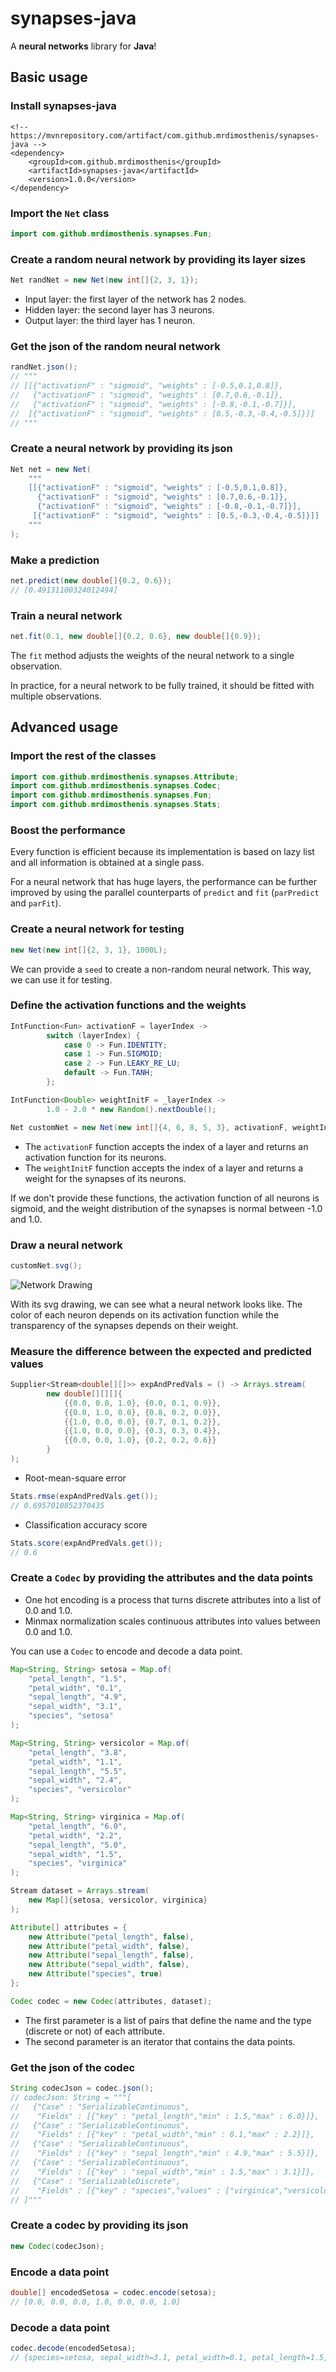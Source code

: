 # synapses-java

A **neural networks** library for **Java**!

## Basic usage

### Install synapses-java

```
<!-- https://mvnrepository.com/artifact/com.github.mrdimosthenis/synapses-java -->
<dependency>
    <groupId>com.github.mrdimosthenis</groupId>
    <artifactId>synapses-java</artifactId>
    <version>1.0.0</version>
</dependency>
```

### Import the `Net` class

```java
import com.github.mrdimosthenis.synapses.Fun;
```

### Create a random neural network by providing its layer sizes

```java
Net randNet = new Net(new int[]{2, 3, 1});
```

* Input layer: the first layer of the network has 2 nodes.
* Hidden layer: the second layer has 3 neurons.
* Output layer: the third layer has 1 neuron.

### Get the json of the random neural network

```java
randNet.json();
// """
// [[{"activationF" : "sigmoid", "weights" : [-0.5,0.1,0.8]},
//   {"activationF" : "sigmoid", "weights" : [0.7,0.6,-0.1]},
//   {"activationF" : "sigmoid", "weights" : [-0.8,-0.1,-0.7]}],
//  [{"activationF" : "sigmoid", "weights" : [0.5,-0.3,-0.4,-0.5]}]]
// """
```

### Create a neural network by providing its json

```java
Net net = new Net(
    """
    [[{"activationF" : "sigmoid", "weights" : [-0.5,0.1,0.8]},
      {"activationF" : "sigmoid", "weights" : [0.7,0.6,-0.1]},
      {"activationF" : "sigmoid", "weights" : [-0.8,-0.1,-0.7]}],
     [{"activationF" : "sigmoid", "weights" : [0.5,-0.3,-0.4,-0.5]}]]
    """
);
```

### Make a prediction

```java
net.predict(new double[]{0.2, 0.6});
// [0.49131100324012494]
```

### Train a neural network

```java
net.fit(0.1, new double[]{0.2, 0.6}, new double[]{0.9});
```

The `fit` method adjusts the weights of the neural network to a single observation.

In practice, for a neural network to be fully trained, it should be fitted with multiple observations.

## Advanced usage

### Import the rest of the classes

```java
import com.github.mrdimosthenis.synapses.Attribute;
import com.github.mrdimosthenis.synapses.Codec;
import com.github.mrdimosthenis.synapses.Fun;
import com.github.mrdimosthenis.synapses.Stats;
```

### Boost the performance

Every function is efficient because its implementation is based on lazy list
and all information is obtained at a single pass.

For a neural network that has huge layers, the performance can be further improved
by using the parallel counterparts of `predict` and `fit` (`parPredict` and `parFit`).

### Create a neural network for testing

```java
new Net(new int[]{2, 3, 1}, 1000L);
```

We can provide a `seed` to create a non-random neural network.
This way, we can use it for testing.

### Define the activation functions and the weights

```java
IntFunction<Fun> activationF = layerIndex ->
        switch (layerIndex) {
            case 0 -> Fun.IDENTITY;
            case 1 -> Fun.SIGMOID;
            case 2 -> Fun.LEAKY_RE_LU;
            default -> Fun.TANH;
        };

IntFunction<Double> weightInitF = _layerIndex ->
        1.0 - 2.0 * new Random().nextDouble();

Net customNet = new Net(new int[]{4, 6, 8, 5, 3}, activationF, weightInitF);
```

* The `activationF` function accepts the index of a layer and returns an activation function for its neurons.
* The `weightInitF` function accepts the index of a layer and returns a weight for the synapses of its neurons.

If we don't provide these functions, the activation function of all neurons is sigmoid,
and the weight distribution of the synapses is normal between -1.0 and 1.0.

### Draw a neural network

```java
customNet.svg();
```

![Network Drawing](https://github.com/mrdimosthenis/synapses-java/blob/master/neural_network.png?raw=true)

With its svg drawing, we can see what a neural network looks like.
The color of each neuron depends on its activation function
while the transparency of the synapses depends on their weight.

### Measure the difference between the expected and predicted values

```java
Supplier<Stream<double[][]>> expAndPredVals = () -> Arrays.stream(
        new double[][][]{
            {{0.0, 0.0, 1.0}, {0.0, 0.1, 0.9}},
            {{0.0, 1.0, 0.0}, {0.8, 0.2, 0.0}},
            {{1.0, 0.0, 0.0}, {0.7, 0.1, 0.2}},
            {{1.0, 0.0, 0.0}, {0.3, 0.3, 0.4}},
            {{0.0, 0.0, 1.0}, {0.2, 0.2, 0.6}}
        }
);
```

* Root-mean-square error

```java
Stats.rmse(expAndPredVals.get());
// 0.6957010852370435
```

* Classification accuracy score

```java
Stats.score(expAndPredVals.get());
// 0.6
```

### Create a `Codec` by providing the attributes and the data points

* One hot encoding is a process that turns discrete attributes into a list of 0.0 and 1.0.
* Minmax normalization scales continuous attributes into values between 0.0 and 1.0.

You can use a `Codec` to encode and decode a data point.

```java
Map<String, String> setosa = Map.of(
    "petal_length", "1.5",
    "petal_width", "0.1",
    "sepal_length", "4.9",
    "sepal_width", "3.1",
    "species", "setosa"
);

Map<String, String> versicolor = Map.of(
    "petal_length", "3.8",
    "petal_width", "1.1",
    "sepal_length", "5.5",
    "sepal_width", "2.4",
    "species", "versicolor"
);

Map<String, String> virginica = Map.of(
    "petal_length", "6.0",
    "petal_width", "2.2",
    "sepal_length", "5.0",
    "sepal_width", "1.5",
    "species", "virginica"
);

Stream dataset = Arrays.stream(
    new Map[]{setosa, versicolor, virginica}
);

Attribute[] attributes = {
    new Attribute("petal_length", false),
    new Attribute("petal_width", false),
    new Attribute("sepal_length", false),
    new Attribute("sepal_width", false),
    new Attribute("species", true)
};

Codec codec = new Codec(attributes, dataset);
```

* The first parameter is a list of pairs that define the name and the type (discrete or not) of each attribute.
* The second parameter is an iterator that contains the data points.

### Get the json of the codec

```java
String codecJson = codec.json();
// codecJson: String = """[
//   {"Case" : "SerializableContinuous",
//    "Fields" : [{"key" : "petal_length","min" : 1.5,"max" : 6.0}]},
//   {"Case" : "SerializableContinuous",
//    "Fields" : [{"key" : "petal_width","min" : 0.1,"max" : 2.2}]},
//   {"Case" : "SerializableContinuous",
//    "Fields" : [{"key" : "sepal_length","min" : 4.9,"max" : 5.5}]},
//   {"Case" : "SerializableContinuous",
//    "Fields" : [{"key" : "sepal_width","min" : 1.5,"max" : 3.1}]},
//   {"Case" : "SerializableDiscrete",
//    "Fields" : [{"key" : "species","values" : ["virginica","versicolor","setosa"]}]}
// ]"""
```

### Create a codec by providing its json

```java
new Codec(codecJson);
```

### Encode a data point

```java
double[] encodedSetosa = codec.encode(setosa);
// [0.0, 0.0, 0.0, 1.0, 0.0, 0.0, 1.0]
```

### Decode a data point

```java
codec.decode(encodedSetosa);
// {species=setosa, sepal_width=3.1, petal_width=0.1, petal_length=1.5, sepal_length=4.9}
```
